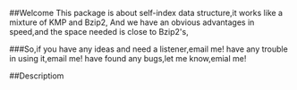 ##Welcome
This package is about self-index data structure,it works like a mixture of KMP and Bzip2,
	 And we have an obvious advantages in speed,and the space needed is close to Bzip2's,
	 
###So,if you
	 have any ideas and need a listener,email me!
	 have any trouble in using it,email me!
	 have found any bugs,let me know,emial me!

##Descriptiom
